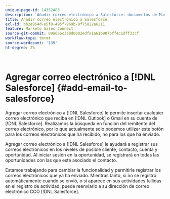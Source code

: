 ```yaml
---
unique-page-id: 14352483
description: 'Añadir correo electrónico a Salesforce: documentos de Marketo, documentación del producto'
title: Añadir correo electrónico a Salesforce
exl-id: bb2e964d-e5f8-495f-969b-9f75822a6211
feature: Marketo Sales Connect
source-git-commit: 09a656c3a0d0002edfa1a61b987bff4c1dff33cf
workflow-type: tm+mt
source-wordcount: '139'
ht-degree: 2%

---
```


# Agregar correo electrónico a [!DNL Salesforce] {#add-email-to-salesforce}

Agregar correo electrónico a [!DNL Salesforce] le permite insertar cualquier correo electrónico que reciba en [!DNL Outlook] o Gmail en su cuenta de [!DNL Salesforce]. Realizamos la búsqueda en función del remitente del correo electrónico, por lo que actualmente solo podemos utilizar este botón para los correos electrónicos que ha recibido, no para los que ha enviado.

Agregar correo electrónico a [!DNL Salesforce] le ayudará a registrar sus correos electrónicos en los niveles de posible cliente, contacto, cuenta y oportunidad. Al iniciar sesión en la oportunidad, se registrará en todas las oportunidades con las que esté asociado el contacto.

Estamos trabajando para cambiar la funcionalidad y permitirle registrar los correos electrónicos que ya ha enviado. Mientras tanto, si no se registró automáticamente cuando se envió, o si aparece en sus actividades fallidas en el registro de actividad, puede reenviarlo a su dirección de correo electrónico CCO [!DNL Salesforce].
